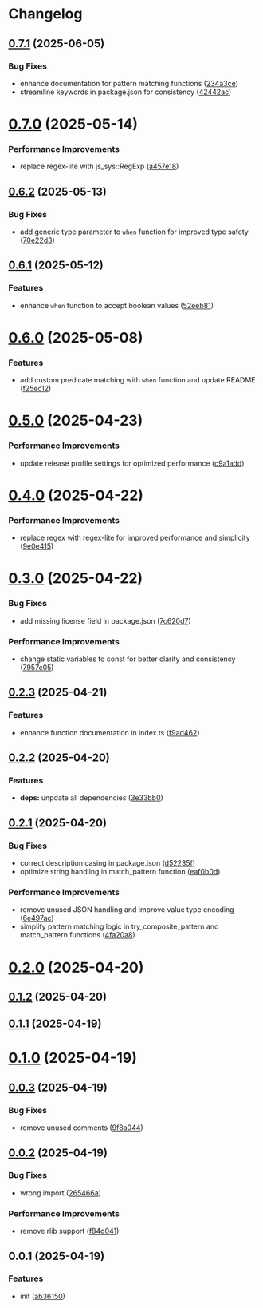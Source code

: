 # Changelog

## [0.7.1](https://github.com/dingff/match-kit/compare/0.7.0...0.7.1) (2025-06-05)


### Bug Fixes

* enhance documentation for pattern matching functions ([234a3ce](https://github.com/dingff/match-kit/commit/234a3ce63bc598bbaa332e47a516b8d5f93cae17))
* streamline keywords in package.json for consistency ([42442ac](https://github.com/dingff/match-kit/commit/42442ac3fbd17d728a83ed1fdb13cd5d2bffec97))

# [0.7.0](https://github.com/dingff/match-kit/compare/0.6.2...0.7.0) (2025-05-14)


### Performance Improvements

* replace regex-lite with js_sys::RegExp ([a457e18](https://github.com/dingff/match-kit/commit/a457e18c3971a05a59f2f659ed6309a01623d47d))

## [0.6.2](https://github.com/dingff/match-kit/compare/0.6.1...0.6.2) (2025-05-13)


### Bug Fixes

* add generic type parameter to `when` function for improved type safety ([70e22d3](https://github.com/dingff/match-kit/commit/70e22d3d7fd171bdbf8c7a5428d3245cd9a42424))

## [0.6.1](https://github.com/dingff/match-kit/compare/0.6.0...0.6.1) (2025-05-12)


### Features

* enhance `when` function to accept boolean values ([52eeb81](https://github.com/dingff/match-kit/commit/52eeb81383cdb3a35d383104702a418f212d4540))

# [0.6.0](https://github.com/dingff/match-kit/compare/0.5.0...0.6.0) (2025-05-08)


### Features

* add custom predicate matching with `when` function and update README ([f25ec12](https://github.com/dingff/match-kit/commit/f25ec127d51807fc2f0561b91901099e1c86ab6c))

# [0.5.0](https://github.com/dingff/match-kit/compare/0.4.0...0.5.0) (2025-04-23)


### Performance Improvements

* update release profile settings for optimized performance ([c9a1add](https://github.com/dingff/match-kit/commit/c9a1add6e7e604e42cdc6632972dc11ce357b265))

# [0.4.0](https://github.com/dingff/match-kit/compare/0.3.0...0.4.0) (2025-04-22)


### Performance Improvements

* replace regex with regex-lite for improved performance and simplicity ([9e0e415](https://github.com/dingff/match-kit/commit/9e0e4154306da8cf72af60cc378dac46417bd424))

# [0.3.0](https://github.com/dingff/match-kit/compare/0.2.3...0.3.0) (2025-04-22)


### Bug Fixes

* add missing license field in package.json ([7c620d7](https://github.com/dingff/match-kit/commit/7c620d7e54960adea917b14022ffa6a728abaf29))


### Performance Improvements

* change static variables to const for better clarity and consistency ([7957c05](https://github.com/dingff/match-kit/commit/7957c051bea960f1e7541eebe30ad4904337d2e3))

## [0.2.3](https://github.com/dingff/match-kit/compare/0.2.2...0.2.3) (2025-04-21)


### Features

* enhance function documentation in index.ts ([f9ad462](https://github.com/dingff/match-kit/commit/f9ad462c068e0396bee11f55a5ad5734c51320de))

## [0.2.2](https://github.com/dingff/match-kit/compare/0.2.1...0.2.2) (2025-04-20)


### Features

* **deps:** unpdate all dependencies ([3e33bb0](https://github.com/dingff/match-kit/commit/3e33bb01953262d6d1f2d738099c616b9afe32a8))

## [0.2.1](https://github.com/dingff/match-kit/compare/0.2.0...0.2.1) (2025-04-20)


### Bug Fixes

* correct description casing in package.json ([d52235f](https://github.com/dingff/match-kit/commit/d52235f247d9ced3fe46a32e3046817c3e56aa2e))
* optimize string handling in match_pattern function ([eaf0b0d](https://github.com/dingff/match-kit/commit/eaf0b0d4f175752ef51f5e2f905c765c28dd7dea))


### Performance Improvements

* remove unused JSON handling and improve value type encoding ([6e497ac](https://github.com/dingff/match-kit/commit/6e497ac63777b6cee40ead3708ee8e77e07cf051))
* simplify pattern matching logic in try_composite_pattern and match_pattern functions ([4fa20a8](https://github.com/dingff/match-kit/commit/4fa20a818c643343785ee0f0a10fd99d05be6e8e))

# [0.2.0](https://github.com/dingff/match-kit/compare/0.1.2...0.2.0) (2025-04-20)

## [0.1.2](https://github.com/dingff/match-kit/compare/0.1.1...0.1.2) (2025-04-20)

## [0.1.1](https://github.com/dingff/match-kit/compare/0.1.0...0.1.1) (2025-04-19)

# [0.1.0](https://github.com/dingff/match-kit/compare/0.0.3...0.1.0) (2025-04-19)

## [0.0.3](https://github.com/dingff/match-kit/compare/0.0.2...0.0.3) (2025-04-19)


### Bug Fixes

* remove unused comments ([9f8a044](https://github.com/dingff/match-kit/commit/9f8a0445ae0a00a6b1df6fae21912f1bfd1fbf06))

## [0.0.2](https://github.com/dingff/match-kit/compare/0.0.1...0.0.2) (2025-04-19)


### Bug Fixes

* wrong import ([265466a](https://github.com/dingff/match-kit/commit/265466ae76010de3e594cb45ab3e21f247434f15))


### Performance Improvements

* remove rlib support ([f84d041](https://github.com/dingff/match-kit/commit/f84d0413cd38ef6f5f2329f4787194c3d9ed0d12))

## 0.0.1 (2025-04-19)


### Features

* init ([ab36150](https://github.com/dingff/match-kit/commit/ab36150f2b9fb7fb35734ab22c9ef64a26c2559b))
